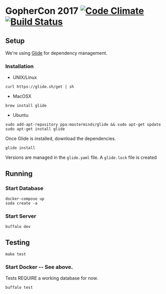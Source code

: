 # GopherCon 2017 [![Code Climate](https://codeclimate.com/github/gopheracademy/gcon/badges/gpa.svg)](https://codeclimate.com/github/gopheracademy/gcon) [![Build Status](https://travis-ci.org/gopheracademy/gcon.svg?branch=master)](https://travis-ci.org/gopheracademy/gcon)

## Setup

We're using [Glide](https://github.com/Masterminds/glide) for dependency management.  

### Installation 

* UNIX/Linux 

```
curl https://glide.sh/get | sh
```

* MacOSX 

```
brew install glide
```

* Ubuntu 

```
sudo add-apt-repository ppa:masterminds/glide && sudo apt-get update
sudo apt-get install glide
```

Once Glide is installed, download the dependencies. 

```
glide install
```

Versions are managed in the `glide.yaml` file.  A `glide.lock` file is created

## Running

### Start Database

```
docker-compose up
soda create -a
```

### Start Server

```
buffalo dev
```

## Testing

```
make test
```

### Start Docker -- See above.  

Tests REQUIRE a working database for now.

```
buffalo test
```
